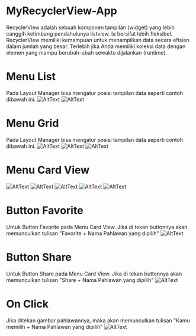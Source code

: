 # MyRecyclerView-App
RecyclerView adalah sebuah komponen tampilan (widget) yang lebih canggih ketimbang pendahulunya listview. Ia bersifat lebih fleksibel. RecyclerView memiliki kemampuan untuk menampilkan data secara efisien dalam jumlah yang besar. Terlebih jika Anda memiliki koleksi data dengan elemen yang mampu berubah-ubah sewaktu dijalankan (runtime).
# Menu List 
Pada Layout Manager bisa mengatur posisi tampilan data seperti contoh dibawah ini.
![AltText](https://github.com/najmi10/MyRecyclerView-App/blob/master/List1.png)
![AltText](https://github.com/najmi10/MyRecyclerView-App/blob/master/List2.png)
# Menu Grid 
Pada Layout Manager bisa mengatur posisi tampilan data seperti contoh dibawah ini.
![AltText](https://github.com/najmi10/MyRecyclerView-App/blob/master/Grid1.png) ![AltText](https://github.com/najmi10/MyRecyclerView-App/blob/master/Grid2.png)
![AltText](https://github.com/najmi10/MyRecyclerView-App/blob/master/Grid3.png)
# Menu Card View
![AltText](https://github.com/najmi10/MyRecyclerView-App/blob/master/CardView1.png)
![AltText](https://github.com/najmi10/MyRecyclerView-App/blob/master/CardView2.png)
![AltText](https://github.com/najmi10/MyRecyclerView-App/blob/master/CardView3.png)
![AltText](https://github.com/najmi10/MyRecyclerView-App/blob/master/CardView4.png)
![AltText](https://github.com/najmi10/MyRecyclerView-App/blob/master/CardView5.png)
# Button Favorite
Untuk Button Favorite pada Menu Card View.
Jika di tekan buttonnya akan memunculkan tulisan "Favorite + Nama Pahlawan yang dipilih"
![AltText](https://github.com/najmi10/MyRecyclerView-App/blob/master/ButtonFav.png)
# Button Share
Untuk Button Share pada Menu Card View.
Jika di tekan buttonnya akan memunculkan tulisan "Share + Nama Pahlawan yang dipilih"
![AltText](https://github.com/najmi10/MyRecyclerView-App/blob/master/ButtonShare.png)
# On Click
Jika ditekan gambar pahlawannya, maka akan memunculkan tulisan "Kamu memilih + Nama Pahlawan yang dipilih"
![AltText](https://github.com/najmi10/MyRecyclerView-App/blob/master/OnCLick.png)

